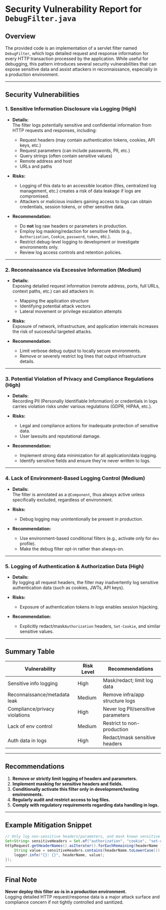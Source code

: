 # Security Vulnerability Report for `DebugFilter.java`

## Overview

The provided code is an implementation of a servlet filter named `DebugFilter`, which logs detailed request and response information for every HTTP transaction processed by the application. While useful for debugging, this pattern introduces several security vulnerabilities that can expose sensitive data and assist attackers in reconnaissance, especially in a production environment.

---

## Security Vulnerabilities

### 1. **Sensitive Information Disclosure via Logging (High)**
- **Details:**  
  The filter logs potentially sensitive and confidential information from HTTP requests and responses, including:
    - Request headers (may contain authentication tokens, cookies, API keys, etc.)
    - Request parameters (can include passwords, PII, etc.)
    - Query strings (often contain sensitive values)
    - Remote address and host
    - URLs and paths

- **Risks:**  
  - Logging of this data to an accessible location (files, centralized log management, etc.) creates a risk of data leakage if logs are compromised.
  - Attackers or malicious insiders gaining access to logs can obtain credentials, session tokens, or other sensitive data.

- **Recommendation:**  
  - Do **not** log raw headers or parameters in production.
  - Employ log masking/redaction for sensitive fields (e.g., `Authorization`, `Cookie`, `password`, `token`, etc.).
  - Restrict debug-level logging to development or investigate environments only.
  - Review log access controls and retention policies.

---

### 2. **Reconnaissance via Excessive Information (Medium)**
- **Details:**  
  Exposing detailed request information (remote address, ports, full URLs, context paths, etc.) can aid attackers in:
    - Mapping the application structure
    - Identifying potential attack vectors
    - Lateral movement or privilege escalation attempts

- **Risks:**  
  Exposure of network, infrastructure, and application internals increases the risk of successful targeted attacks.

- **Recommendation:**  
  - Limit verbose debug output to locally secure environments.
  - Remove or severely restrict log lines that output infrastructure details.

---

### 3. **Potential Violation of Privacy and Compliance Regulations (High)**
- **Details:**  
  Recording PII (Personally Identifiable Information) or credentials in logs carries violation risks under various regulations (GDPR, HIPAA, etc.).

- **Risks:**  
  - Legal and compliance actions for inadequate protection of sensitive data.
  - User lawsuits and reputational damage.

- **Recommendation:**  
  - Implement strong data minimization for all application/data logging.
  - Identify sensitive fields and ensure they're never written to logs.

---

### 4. **Lack of Environment-Based Logging Control (Medium)**
- **Details:**  
  The filter is annotated as a `@Component`, thus always active unless specifically excluded, regardless of environment.

- **Risks:**  
  - Debug logging may unintentionally be present in production.

- **Recommendation:**  
  - Use environment-based conditional filters (e.g., activate only for `dev` profile).
  - Make the debug filter opt-in rather than always-on.

---

### 5. **Logging of Authentication & Authorization Data (High)**
- **Details:**  
  By logging all request headers, the filter may inadvertently log sensitive authentication data (such as cookies, JWTs, API keys).

- **Risks:**  
  - Exposure of authentication tokens in logs enables session hijacking.

- **Recommendation:**  
  - Explicitly redact/mask`Authorization` headers, `Set-Cookie`, and similar sensitive values.

---

## Summary Table

| Vulnerability                  | Risk Level | Recommendations                   |
|-------------------------------|------------|-----------------------------------|
| Sensitive info logging         | High       | Mask/redact; limit log data       |
| Reconnaissance/metadata leak   | Medium     | Remove infra/app structure logs   |
| Compliance/privacy violations  | High       | Never log PII/sensitive parameters|
| Lack of env control            | Medium     | Restrict to non-production        |
| Auth data in logs              | High       | Redact/mask sensitive headers     |

---

## Recommendations

1. **Remove or strictly limit logging of headers and parameters.**
2. **Implement masking for sensitive headers and fields.**
3. **Conditionally activate this filter only in development/testing environments.**
4. **Regularly audit and restrict access to log files.**
5. **Comply with regulatory requirements regarding data handling in logs.**

---

## Example Mitigation Snippet

```java
// Only log non-sensitive headers/parameters, and mask known sensitive ones
Set<String> sensitiveHeaders = Set.of("authorization", "cookie", "set-cookie");
httpRequest.getHeaderNames().asIterator().forEachRemaining(headerName -> {
    String value = sensitiveHeaders.contains(headerName.toLowerCase()) ? "***REDACTED***" : httpRequest.getHeader(headerName);
    logger.info("{}: {}", headerName, value);
});
```
---

## Final Note

**Never deploy this filter as-is in a production environment.**  
Logging detailed HTTP request/response data is a major attack surface and compliance concern if not tightly controlled and sanitized.